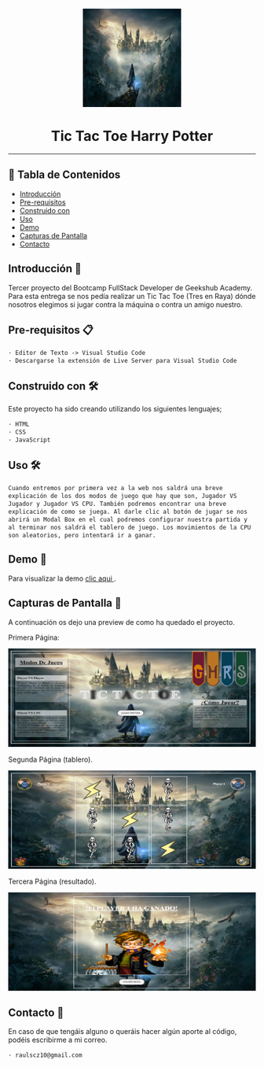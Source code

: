 <p align="center">
  <a href="" rel="noopener">
 <img width=200px height=200px src="./img/bg-harrypotter.jpg" alt="Project logo"></a>
</p>

<h1 align="center">Tic Tac Toe Harry Potter</h1>

---

## 📝 Tabla de Contenidos

- [Introducción](#Introducción)
- [Pre-requisitos](#Pre-requisitos)
- [Construido con](#Construido)
- [Uso](#uso)
- [Demo](#Demo)
- [Capturas de Pantalla](#CapturasdePantalla)
- [Contacto](#Contacto)

## Introducción 🧐 <a name = "Introducción"></a>

Tercer proyecto del Bootcamp FullStack Developer de Geekshub Academy. Para esta entrega se nos pedía realizar un Tic Tac Toe (Tres en Raya) dónde nosotros elegimos si jugar contra la máquina o contra un amigo nuestro.

## Pre-requisitos 📋 <a name = "Pre-requisitos"></a>

    · Editor de Texto -> Visual Studio Code
    · Descargarse la extensión de Live Server para Visual Studio Code

## Construido con 🛠️ <a name = "Construido"></a>

Este proyecto ha sido creando utilizando los siguientes lenguajes;

    · HTML
    · CSS
    · JavaScript

## Uso 🛠️<a name= "Uso"></a>

    Cuando entremos por primera vez a la web nos saldrá una breve explicación de los dos modos de juego que hay que son, Jugador VS Jugador y Jugador VS CPU. También podremos encontrar una breve explicación de como se juega. Al darle clic al botón de jugar se nos abrirá un Modal Box en el cual podremos configurar nuestra partida y al terminar nos saldrá el tablero de juego. Los movimientos de la CPU son aleatorios, pero intentará ir a ganar.

## Demo 👀 <a name = "Demo" ></a>

Para visualizar la demo <a href="https://raulscz10.github.io/tic-tac-toe/" target="_blank"> clic aqui </a>.
## Capturas de Pantalla  📸 <a name = "CapturasdePantalla"></a>

A continuación os dejo una preview de como ha quedado el proyecto.

Primera Página:

<img src="./img/page1.JPG" alt="Página Principal" width="900" height="200">

Segunda Página (tablero).

<img src="./img/page2.JPG" alt="Página Tablero" width="900" height="200">

Tercera Página (resultado).

<img src="./img/page3.JPG" alt="Página Resultado" width="900" height="200">

## Contacto 📧 <a name = "Contacto"></a>

En caso de que tengáis alguno o queráis hacer algún aporte al código, podéis escribirme a mi correo.

    · raulscz10@gmail.com